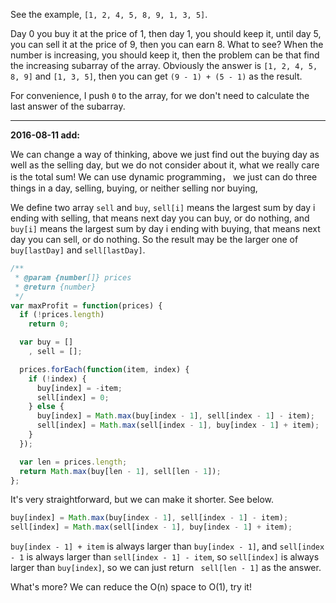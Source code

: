See the example, `[1, 2, 4, 5, 8, 9, 1, 3, 5]`.

Day 0 you buy it at the price of 1, then day 1, you should keep it, until day 5, you can sell it at the price of 9, then you can earn 8. What to see? When the number is increasing, you should keep it, then the problem can be that find the increasing subarray of the array. Obviously the answer is `[1, 2, 4, 5, 8, 9]` and `[1, 3, 5]`, then you can get `(9 - 1) + (5 - 1)` as the result.

For convenience, I push `0` to the array, for we don't need to calculate the last answer of the subarray.

--- 

**2016-08-11 add:**

We can change a way of thinking, above we just find out the buying day as well as the selling day, but we do not consider about it, what we really care is the total sum! We can use dynamic programming， we just can do three things in a day, selling, buying, or neither selling nor buying,

We define two array `sell` and `buy`, `sell[i]` means the largest sum by day i ending with selling, that means next day you can buy, or do nothing, and `buy[i]` means the largest sum by day i ending with buying, that means next day you can sell, or do nothing. So the result may be the larger one of `buy[lastDay]` and `sell[lastDay]`.

```javascript
/**
 * @param {number[]} prices
 * @return {number}
 */
var maxProfit = function(prices) {
  if (!prices.length)
    return 0;

  var buy = []
    , sell = [];

  prices.forEach(function(item, index) {
    if (!index) {
      buy[index] = -item;
      sell[index] = 0;
    } else {
      buy[index] = Math.max(buy[index - 1], sell[index - 1] - item);
      sell[index] = Math.max(sell[index - 1], buy[index - 1] + item);
    }
  });

  var len = prices.length;
  return Math.max(buy[len - 1], sell[len - 1]);
};
```

It's very straightforward, but we can make it shorter. See below.

```javascript
buy[index] = Math.max(buy[index - 1], sell[index - 1] - item);
sell[index] = Math.max(sell[index - 1], buy[index - 1] + item);
```

`buy[index - 1] + item` is always larger than `buy[index - 1]`, and `sell[index - 1` is always larger than `sell[index - 1] - item`, so `sell[index]` is always larger than `buy[index]`, so we can just return ` sell[len - 1]` as the answer.

What's more? We can reduce the O(n) space to O(1), try it!